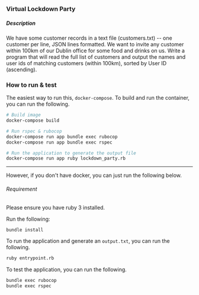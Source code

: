 ### Virtual Lockdown Party

##### Description

We have some customer records in a text file (customers.txt) -- one customer per line, JSON
lines formatted. We want to invite any customer within 100km of our Dublin office for some food
and drinks on us. Write a program that will read the full list of customers and output the names
and user ids of matching customers (within 100km), sorted by User ID (ascending).

### How to run & test

The easiest way to run this, `docker-compose`. To build and run the container, you can run the following.
```bash
# Build image
docker-compose build

# Run rspec & rubocop
docker-compose run app bundle exec rubocop
docker-compose run app bundle exec rspec

# Run the application to generate the output file
docker-compose run app ruby lockdown_party.rb
```
---
However, if you don't have docker, you can just run the following below.

###### Requirement

Please ensure you have ruby 3 installed.

Run the following:
```bash
bundle install
```

To run the application and generate an `output.txt`, you can run the following.
```bash
ruby entrypoint.rb
```

To test the application, you can run the following.
```bash
bundle exec rubocop
bundle exec rspec
```


